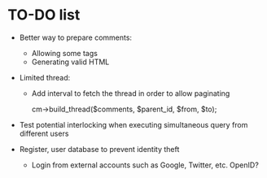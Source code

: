 TO-DO list
==========

  * Better way to prepare comments:
    * Allowing some tags
    * Generating valid HTML

  * Limited thread:
    * Add interval to fetch the thread in order to allow paginating

        cm->build_thread($comments, $parent_id, $from, $to);

  * Test potential interlocking when executing simultaneous query from
   different users

  * Register, user database to prevent identity theft
    * Login from external accounts such as Google, Twitter, etc.  OpenID?

